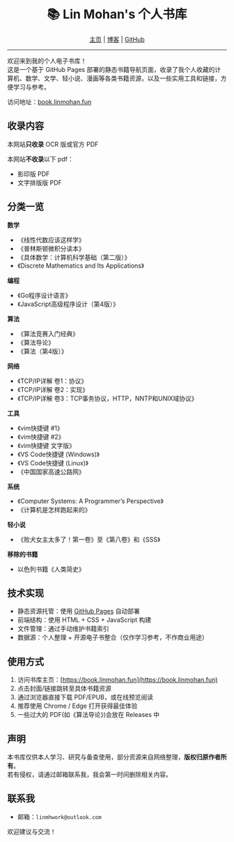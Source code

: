 <div align="center">
  <h1>📚 Lin Mohan's 个人书库</h1>
  <p>
    <a href="https://home.linmohan.fun/" target="_blank" rel="noopener noreferrer">主页</a> |
    <a href="https://linmohan.fun/" target="_blank" rel="noopener noreferrer">博客</a> |
    <a href="https://github.com/LINMOH" target="_blank" rel="noopener noreferrer">GitHub</a>
  </p>
</div>

---

欢迎来到我的个人电子书库！  
这是一个基于 GitHub Pages 部署的静态书籍导航页面，收录了我个人收藏的计算机、数学、文学、轻小说、漫画等各类书籍资源，以及一些实用工具和链接，方便学习与参考。

访问地址：[book.linmohan.fun](https://book.linmohan.fun)

## 收录内容

本网站**只收录** OCR 版或官方 PDF

本网站**不收录**以下 pdf：
- 影印版 PDF
- 文字排版版 PDF

## 分类一览

**数学**

- 《线性代数应该这样学》
- 《普林斯顿微积分读本》
- 《具体数学：计算机科学基础（第二版）》
- 《Discrete Mathematics and Its Applications》

**编程**

- 《Go程序设计语言》
- 《JavaScript高级程序设计（第4版）》

**算法**

- 《算法竞赛入门经典》
- 《算法导论》
- 《算法（第4版）》

**网络**

- 《TCP/IP详解 卷1：协议》
- 《TCP/IP详解 卷2：实现》
- 《TCP/IP详解 卷3：TCP事务协议，HTTP，NNTP和UNIX域协议》

**工具**

- 《vim快捷键 #1》
- 《vim快捷键 #2》
- 《vim快捷键 文字版》
- 《VS Code快捷键 (Windows)》
- 《VS Code快捷键 (Linux)》
- 《中国国家高速公路网》

**系统**

- 《Computer Systems: A Programmer’s Perspective》
- 《计算机是怎样跑起来的》

**轻小说**

- 《败犬女主太多了！第一卷》至《第八卷》和《SSS》

**移除的书籍**

- 以色列书籍《人类简史》

## 技术实现

- 静态资源托管：使用 [GitHub Pages](https://pages.github.com/) 自动部署  
- 前端结构：使用 HTML + CSS + JavaScript 构建  
- 文件管理：通过手动维护书籍索引
- 数据源：个人整理 + 开源电子书整合（仅作学习参考，不作商业用途）

## 使用方式

1. 访问书库主页：[https://book.linmohan.fun](https://book.linmohan.fun)
2. 点击封面/链接跳转至具体书籍资源
3. 通过浏览器直接下载 PDF/EPUB，或在线预览阅读
4. 推荐使用 Chrome / Edge 打开获得最佳体验
5. 一些过大的 PDF(如《算法导论》)会放在 Releases 中

## 声明

本书库仅供本人学习、研究与备查使用，部分资源来自网络整理，**版权归原作者所有**。  
若有侵权，请通过邮箱联系我，我会第一时间删除相关内容。

## 联系我

- 邮箱：`linmhwork@outlook.com`

欢迎建议与交流！

